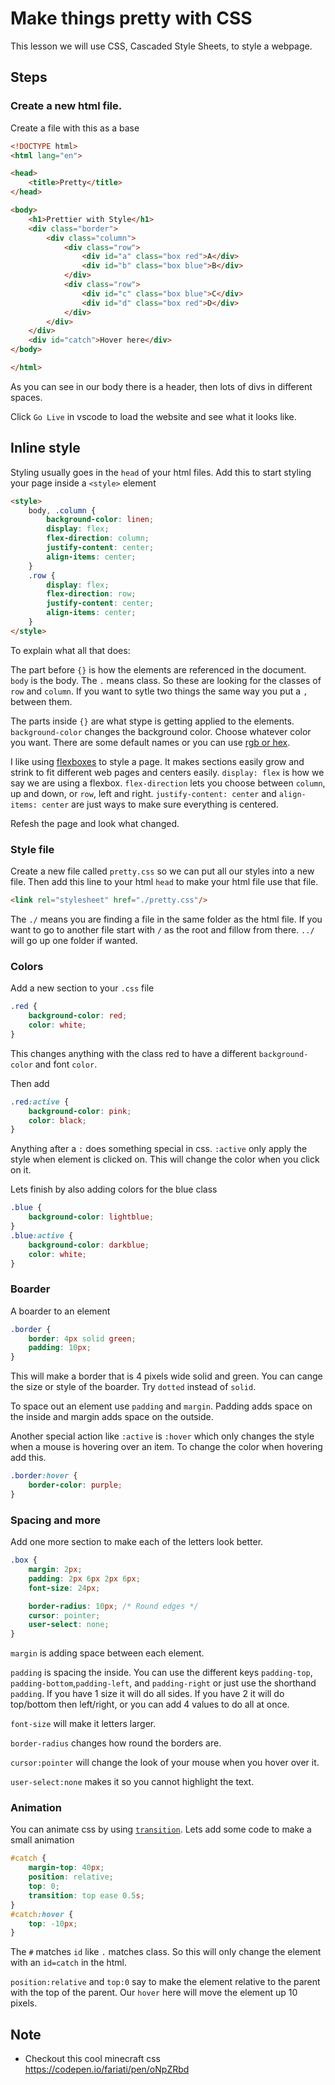 # Make things pretty with CSS

This lesson we will use CSS, Cascaded Style Sheets, to style a webpage.

## Steps

### Create a new html file.

Create a file with this as a base

```html
<!DOCTYPE html>
<html lang="en">

<head>
	<title>Pretty</title>
</head>

<body>
	<h1>Prettier with Style</h1>
    <div class="border">
        <div class="column">
            <div class="row">
                <div id="a" class="box red">A</div>
                <div id="b" class="box blue">B</div>
            </div>
            <div class="row">
                <div id="c" class="box blue">C</div>
                <div id="d" class="box red">D</div>
            </div>
        </div>
    </div>
    <div id="catch">Hover here</div>
</body>

</html>
```

As you can see in our body there is a header, then lots of divs in different spaces.

Click `Go Live` in vscode to load the website and see what it looks like.

## Inline style

Styling usually goes in the `head` of your html files. Add this to start styling your page inside a `<style>` element

```html
<style>
    body, .column {
        background-color: linen;
        display: flex;
        flex-direction: column;
        justify-content: center;
        align-items: center;
    }
    .row {
        display: flex;
        flex-direction: row;
        justify-content: center;
        align-items: center;
    }
</style>
```

To explain what all that does:

The part before `{}` is how the elements are referenced in the document. `body` is the body. The `.` means class. So these are looking for the classes of `row` and `column`. If you want to sytle two things the same way you put a `,` between them.

The parts inside `{}` are what stype is getting applied to the elements. `background-color` changes the background color. Choose whatever color you want. There are some default names or you can use [rgb or hex](https://htmlcolorcodes.com/).

I like using [flexboxes](https://css-tricks.com/snippets/css/a-guide-to-flexbox/) to style a page. It makes sections easily grow and strink to fit different web pages and centers easily. `display: flex` is how we say we are using a flexbox. `flex-direction` lets you choose between `column`, up and down, or `row`, left and right. `justify-content: center` and `align-items: center` are just ways to make sure everything is centered.

Refesh the page and look what changed.

### Style file

Create a new file called `pretty.css` so we can put all our styles into a new file. Then add this line to your html `head` to make your html file use that file.

```html
<link rel="stylesheet" href="./pretty.css"/>
```

The `./` means you are finding a file in the same folder as the html file. If you want to go to another file start with `/` as the root and fillow from there. `../` will go up one folder if wanted.


### Colors

Add a new section to your `.css` file
```css
.red {
    background-color: red;
    color: white;
}
```

This changes anything with the class red to have a different `background-color` and font `color`.

Then add
```css
.red:active {
    background-color: pink;
    color: black;
}
```

Anything after a `:` does something special in css. `:active` only apply the style when element is clicked on. This will change the color when you click on it.

Lets finish by also adding colors for the blue class

```css
.blue {
    background-color: lightblue;
}
.blue:active {
    background-color: darkblue;
    color: white;
}
```

### Boarder

A boarder to an element
```css
.border {
    border: 4px solid green;
    padding: 10px;
}
```
This will make a border that is 4 pixels wide solid and green. You can cange the size or style of the boarder. Try `dotted` instead of `solid`.

To space out an element use `padding` and `margin`. Padding adds space on the inside and margin adds space on the outside.



Another special action like `:active` is `:hover` which only changes the style when a mouse is hovering over an item. To change the color when hovering add this.
```css
.border:hover {
    border-color: purple;
}
```

### Spacing and more

Add one more section to make each of the letters look better.
```css
.box {
    margin: 2px;
    padding: 2px 6px 2px 6px;
    font-size: 24px;

    border-radius: 10px; /* Round edges */
    cursor: pointer;
    user-select: none;
}
```

`margin` is adding space between each element.

`padding` is spacing the inside. You can use the different keys `padding-top`, `padding-bottom`,`padding-left`, and `padding-right` or just use the shorthand `padding`. If you have 1 size it will do all sides. If you have 2 it will do top/bottom then left/right, or you can add 4 values to do all at once.

`font-size` will make it letters larger.

`border-radius` changes how round the borders are.

`cursor:pointer` will change the look of your mouse when you hover over it.

`user-select:none` makes it so you cannot highlight the text.

### Animation

You can animate css by using [`transition`](https://developer.mozilla.org/en-US/docs/Web/CSS/transition). Lets add some code to make a small animation

```css
#catch {
    margin-top: 40px;
    position: relative;
    top: 0;
    transition: top ease 0.5s;
}
#catch:hover {
    top: -10px;
}
```

The `#` matches `id` like `.` matches class. So this will only change the element with an `id=catch` in the html.

`position:relative` and `top:0` say to make the element relative to the parent with the top of the parent. Our `hover` here will move the element up 10 pixels.


## Note

* Checkout this cool minecraft css https://codepen.io/fariati/pen/oNpZRbd
